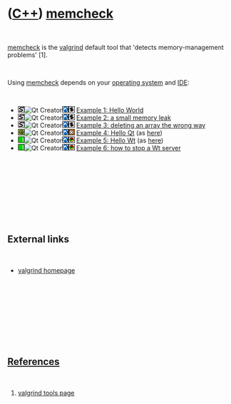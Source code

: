 



 

 

 

 

 

([C++](Cpp.md)) [memcheck](CppMemcheck.md)
============================================

 

[memcheck](CppMemcheck.md) is the [valgrind](CppValgrind.md) default
tool that 'detects memory-management problems' \[1\].

 

Using [memcheck](CppMemcheck.md) depends on your [operating
system](CppOs.md) and [IDE](CppIde.md):

 

-   ![STL](PicStl.png)![Qt
    Creator](PicQtCreator.png)![Lubuntu](PicLubuntu.png)![console](PicConsole.png)
    [Example 1: Hello World](CppMemcheckExample1.md)
-   ![STL](PicStl.png)![Qt
    Creator](PicQtCreator.png)![Lubuntu](PicLubuntu.png)![console](PicConsole.png)
    [Example 2: a small memory leak](CppMemcheckExample2.md)
-   ![STL](PicStl.png)![Qt
    Creator](PicQtCreator.png)![Lubuntu](PicLubuntu.png)![console](PicConsole.png)
    [Example 3: deleting an array the wrong
    way](CppMemcheckExample3.md)
-   ![Qt](PicQt.png)![Qt
    Creator](PicQtCreator.png)![Lubuntu](PicLubuntu.png)![GUI](PicGui.png)
    [Example 4: Hello Qt](CppMemcheckExample4.md) (as
    [here](CppHelloQtQtCreatorUbuntu.md))
-   ![Wt](PicWt.png)![Qt
    Creator](PicQtCreator.png)![Lubuntu](PicLubuntu.png)![Web](PicWeb.png)
    [Example 5: Hello Wt](CppMemcheckExample5.md) (as
    [here](CppHelloWtQtCreatorUbuntu.md))
-   ![Wt](PicWt.png)![Qt
    Creator](PicQtCreator.png)![Lubuntu](PicLubuntu.png)![Web](PicWeb.png)
    [Example 6: how to stop a Wt server](CppMemcheckExample6.md)

 

 

 

 

 

External links
--------------

 

-   [valgrind homepage](http://valgrind.org)

 

 

 

 

 

[References](CppReferences.md)
-------------------------------

 

1.  [valgrind tools page](http://valgrind.org/info/tools.html)

 

 

 

 

 





 




